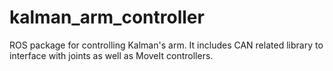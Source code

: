 # kalman_arm_controller

ROS package for controlling Kalman's arm. It includes CAN related library to interface with joints as well as MoveIt controllers.